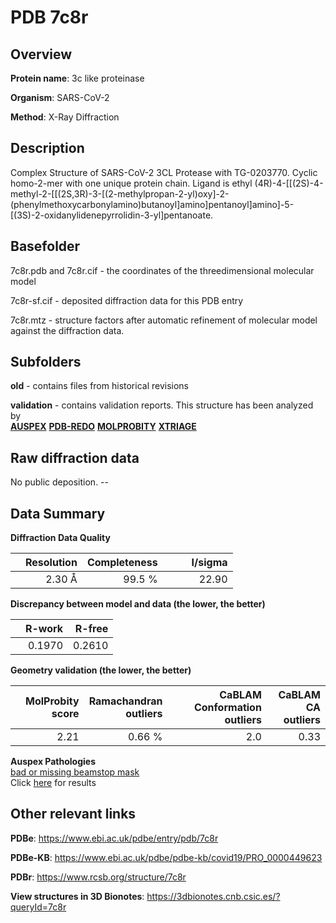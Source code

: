 # PDB 7c8r

## Overview

**Protein name**: 3c like proteinase

**Organism**: SARS-CoV-2

**Method**: X-Ray Diffraction

## Description

Complex Structure of SARS-CoV-2 3CL Protease with TG-0203770. Cyclic homo-2-mer with one unique protein chain. Ligand is ethyl (4R)-4-[[(2S)-4-methyl-2-[[(2S,3R)-3-[(2-methylpropan-2-yl)oxy]-2-(phenylmethoxycarbonylamino)butanoyl]amino]pentanoyl]amino]-5-[(3S)-2-oxidanylidenepyrrolidin-3-yl]pentanoate.

## Basefolder

7c8r.pdb and 7c8r.cif - the coordinates of the threedimensional molecular model

7c8r-sf.cif - deposited diffraction data for this PDB entry

7c8r.mtz - structure factors after automatic refinement of molecular model against the diffraction data.

## Subfolders



**old** - contains files from historical revisions

**validation** - contains validation reports. This structure has been analyzed by <br>[**AUSPEX**](https://github.com/thorn-lab/coronavirus_structural_task_force/tree/master/pdb/3c_like_proteinase/SARS-CoV-2/7c8r/validation/auspex) [**PDB-REDO**](https://github.com/thorn-lab/coronavirus_structural_task_force/tree/master/pdb/3c_like_proteinase/SARS-CoV-2/7c8r/validation/pdb-redo) [**MOLPROBITY**](https://github.com/thorn-lab/coronavirus_structural_task_force/tree/master/pdb/3c_like_proteinase/SARS-CoV-2/7c8r/validation/molprobity) [**XTRIAGE**](https://github.com/thorn-lab/coronavirus_structural_task_force/blob/master/pdb/3c_like_proteinase/SARS-CoV-2/7c8r/validation/Xtriage_output.log)   



## Raw diffraction data

No public deposition. --<br> 

## Data Summary
**Diffraction Data Quality**

|   | Resolution | Completeness| I/sigma |
|---|-------------:|----------------:|--------------:|
|   |2.30 Å|99.5  %|<img width=50/>22.90|

**Discrepancy between model and data (the lower, the better)**

|   | **R-work**| **R-free**   
|---|-------------:|----------------:|           
||  0.1970|  0.2610|

**Geometry validation (the lower, the better)**

|   |**MolProbity<br>score**| **Ramachandran<br>outliers** | **CaBLAM<br>Conformation outliers** | **CaBLAM<br>CA outliers** |
|---|-------------:|----------------:|----------------:|----------------:|
||  2.21|  0.66 %|2.0|0.33|

**Auspex Pathologies**<br> [bad or missing beamstop mask](https://www.auspex.de/pathol/#2)<br>Click [here](https://github.com/thorn-lab/coronavirus_structural_task_force/blob/master/pdb/3c_like_proteinase/SARS-CoV-2/7c8r/validation/auspex/7c8r_auspex_comments.txt)  for results

 



## Other relevant links 
**PDBe**:  https://www.ebi.ac.uk/pdbe/entry/pdb/7c8r

**PDBe-KB**: https://www.ebi.ac.uk/pdbe/pdbe-kb/covid19/PRO_0000449623 
 
**PDBr**: https://www.rcsb.org/structure/7c8r 

**View structures in 3D Bionotes**: https://3dbionotes.cnb.csic.es/?queryId=7c8r

